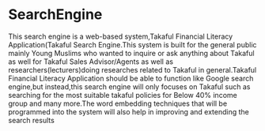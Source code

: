 # SearchEngine
This search engine is a web-based system,Takaful Financial Literacy Application(Takaful Search Engine.This system is built for the general public mainly Young Muslims who wanted to inquire or ask anything about Takaful as well for Takaful Sales Advisor/Agents as well as researchers(lecturers)doing researches related to Takaful in general.Takaful Financial Literacy Application should be able to function like Google search engine,but instead,this search engine will only focuses on Takaful such as searching for the most suitable takaful policies for Below 40% income group and many more.The word embedding techniques that will be programmed into  the system will also help in improving and extending the search results
